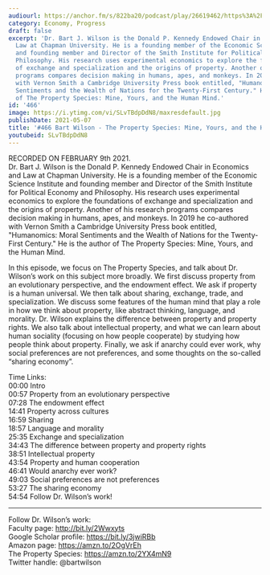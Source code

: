 ```yaml
---
audiourl: https://anchor.fm/s/822ba20/podcast/play/26619462/https%3A%2F%2Fd3ctxlq1ktw2nl.cloudfront.net%2Fstaging%2F2021-1-12%2Fa106ee80-3414-7f4e-442c-61827099daa2.m4a
category: Economy, Progress
draft: false
excerpt: 'Dr. Bart J. Wilson is the Donald P. Kennedy Endowed Chair in Economics and
  Law at Chapman University. He is a founding member of the Economic Science Institute
  and founding member and Director of the Smith Institute for Political Economy and
  Philosophy. His research uses experimental economics to explore the foundations
  of exchange and specialization and the origins of property. Another of his research
  programs compares decision making in humans, apes, and monkeys. In 2019 he co-authored
  with Vernon Smith a Cambridge University Press book entitled, "Humanomics: Moral
  Sentiments and the Wealth of Nations for the Twenty-First Century." He is the author
  of The Property Species: Mine, Yours, and the Human Mind.'
id: '466'
image: https://i.ytimg.com/vi/SLvTBdpDdN8/maxresdefault.jpg
publishDate: 2021-05-07
title: '#466 Bart Wilson - The Property Species: Mine, Yours, and the Human Mind'
youtubeid: SLvTBdpDdN8
---
```

<div class="timelinks">

RECORDED ON FEBRUARY 9th 2021.  
Dr. Bart J. Wilson is the Donald P. Kennedy Endowed Chair in Economics and Law at Chapman University. He is a founding member of the Economic Science Institute and founding member and Director of the Smith Institute for Political Economy and Philosophy. His research uses experimental economics to explore the foundations of exchange and specialization and the origins of property. Another of his research programs compares decision making in humans, apes, and monkeys. In 2019 he co-authored with Vernon Smith a Cambridge University Press book entitled, "Humanomics: Moral Sentiments and the Wealth of Nations for the Twenty-First Century." He is the author of The Property Species: Mine, Yours, and the Human Mind.

In this episode, we focus on The Property Species, and talk about Dr. Wilson’s work on this subject more broadly. We first discuss property from an evolutionary perspective, and the endowment effect. We ask if property is a human universal. We then talk about sharing, exchange, trade, and specialization. We discuss some features of the human mind that play a role in how we think about property, like abstract thinking, language, and morality. Dr. Wilson explains the difference between property and property rights. We also talk about intellectual property, and what we can learn about human sociality (focusing on how people cooperate) by studying how people think about property. Finally, we ask if anarchy could ever work, why social preferences are not preferences, and some thoughts on the so-called “sharing economy”.

Time Links:  
<time>00:00</time> Intro  
<time>00:57</time> Property from an evolutionary perspective  
<time>07:28</time> The endowment effect  
<time>14:41</time> Property across cultures  
<time>16:59</time> Sharing  
<time>18:57</time> Language and morality  
<time>25:35</time> Exchange and specialization  
<time>34:43</time> The difference between property and property rights  
<time>38:51</time> Intellectual property  
<time>43:54</time> Property and human cooperation  
<time>46:41</time> Would anarchy ever work?  
<time>49:03</time> Social preferences are not preferences  
<time>53:27</time> The sharing economy  
<time>54:54</time> Follow Dr. Wilson’s work!

---

Follow Dr. Wilson’s work:  
Faculty page: http://bit.ly/2Wwxyts  
Google Scholar profile: https://bit.ly/3jwiRBb  
Amazon page: https://amzn.to/2OgVrEh  
The Property Species: https://amzn.to/2YX4mN9  
Twitter handle: @bartwilson
</div>

